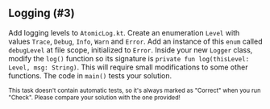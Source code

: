 ## Logging (#3)

Add logging levels to `AtomicLog.kt`. Create an enumeration `Level` with values
`Trace`, `Debug`, `Info`, `Warn` and `Error`. Add an instance of this `enum`
called `debugLevel` at file scope, initialized to `Error`. Inside your new
`Logger` class, modify the `log()` function so its signature is `private fun
log(thisLevel: Level, msg: String)`. This will require small modifications to
some other functions. The code in `main()` tests your solution.

<sub> This task doesn't contain automatic tests,
so it's always marked as "Correct" when you run "Check".
Please compare your solution with the one provided! </sub>
